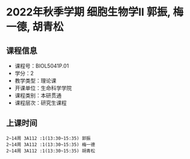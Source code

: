 # 2022年秋季学期 细胞生物学II 郭振, 梅一德, 胡青松






## 课程信息

- 课程号：BIOL5041P.01
- 学分：2
- 教学类型：理论课
- 开课单位：生命科学学院
- 课程类别：本研贯通
- 课程层次：研究生课程

## 上课时间

```
2~14周 3A112 :1(13:30~15:35) 郭振
2~14周 3A112 :1(13:30~15:35) 梅一德
2~14周 3A112 :1(13:30~15:35) 胡青松
```

